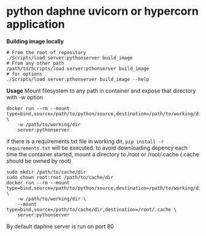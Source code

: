 # python daphne uvicorn or hypercorn application

**Building image locally**
```
# From the root of repository
./Scripts/load server:pythonserver build_image
# From any other path
/path/to/Scripts/load server:pthonserver build_image
# for options
./Scripts/load server:pthonserver build_image --help
```

**Usage**
Mount filesystem to any path in container and expose that directory with -w option
```
docker run --rm --mount type=bind,source=/path/to/python/source,destination=/path/to/working/dir \
    -w /path/to/working/dir
    server:pythonserver
```
if there is a requirements.txt file in working dir, `pip install -r requirements.txt` will be executed.
to avoid downloading depency each time the container started,
mount a directory to /root or /root/.cache (.cache should be owned by root)
```
sudo mkdir /path/to/cache/dir
sudo chown root:root /path/to/cache/dir
docker run --rm --mount type=bind,source=/path/to/python/source,destination=/path/to/working/dir \
    -w /path/to/working/dir \
    --mount type=bind,source=/path/to/cache/dir,destination=/root/.cache \
    server:pythonserver
```

By default daphne server is run on port 80
